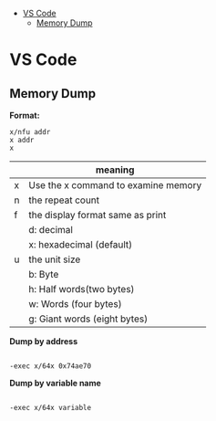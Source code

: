 - [VS Code](#vs-code)
  - [Memory Dump](#memory-dump)

# VS Code

## Memory Dump

**Format:**

```
x/nfu addr
x addr
x
```

|     | meaning                             |
| --- | ----------------------------------- |
| x   | Use the x command to examine memory |
| n   | the repeat count                    |
| f   | the display format same as print    |
|     | d: decimal                          |
|     | x: hexadecimal (default)            |
| u   | the unit size                       |
|     | b: Byte                             |
|     | h: Half words(two bytes)            |
|     | w: Words (four bytes)               |
|     | g: Giant words (eight bytes)        |

**Dump by address**

```

-exec x/64x 0x74ae70

```

**Dump by variable name**

```

-exec x/64x variable

```

```

```
